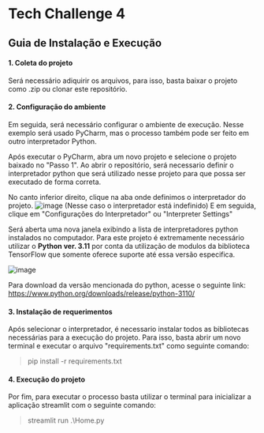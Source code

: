 # Tech Challenge 4

## Guia de Instalação e Execução

#### 1. Coleta do projeto
Será necessário adiquirir os arquivos, para isso, basta baixar o projeto como .zip ou clonar este repositório.


#### 2. Configuração do ambiente
Em seguida, será necessário configurar o ambiente de execução. Nesse exemplo será usado PyCharm, mas o processo 
também pode ser feito em outro interpretador Python.

Após executar o PyCharm, abra um novo projeto e selecione o projeto baixado no "Passo 1". Ao abrir o repositório, será
necessario definir o interpretador python que será utilizado nesse projeto para que possa ser executado de forma correta.

No canto inferior direito, clique na aba onde definimos o interpretador do projeto.
![image](https://github.com/MatheusP1/tech_challenge4/assets/43751101/3952bd1b-fbef-4502-84f8-465119ca7637)
(Nesse caso o interpretador está indefinido)
E em seguida, clique em "Configurações do Interpretador" ou "Interpreter Settings"

Será aberta uma nova janela exibindo a lista de interpretadores python instalados no computador. Para este 
projeto é extremamente necessário utilizar o **Python ver. 3.11** por conta da utilização de modulos da biblioteca
TensorFlow que somente oferece suporte até essa versão especifica.

![image](https://github.com/MatheusP1/tech_challenge4/assets/43751101/7bcb32b2-d12c-4dfa-9354-45bd92584474)

Para download da versão mencionada do python, acesse o seguinte link:
https://www.python.org/downloads/release/python-3110/

#### 3. Instalação de requerimentos

Após selecionar o interpretador, é necessario instalar todos as bibliotecas necessárias para a execução do projeto.
Para isso, basta abrir um novo terminal e executar o arquivo "requirements.txt" como seguinte comando:
> pip install -r requirements.txt

#### 4. Execução do projeto

Por fim, para executar o processo basta utilizar o terminal para inicializar a aplicação streamlit com o seguinte comando:
> streamlit run .\Home.py